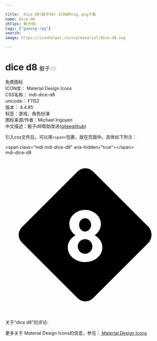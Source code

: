 ```yaml
---

title:  dice d8(骰子d8) ICON转svg、png下载
name: dice-d8
zhTips: 骰子d8
tags: ["gaming-rpg"]
search: 
image: https://iconhelper.cn/svg/material/dice-d8.svg

---
```


# dice d8  <small style="font-size: 60%;font-weight: 100">骰子d8</small>


<div class="detail-page">
<p>
<span><span class="badge-success badge">免费图标</span> </span>
<br/>
<span>
ICON库：
<span class="badge-secondary badge">Material Design Icons</span> 
</span>
<br/>
<span>
CSS名称：
<span class="badge-secondary badge">mdi-dice-d8</span> 
</span>
<br/>
<span>
unicode：
<span class="badge-secondary badge">F1152</span> 
<copy-btn content='F1152' btn-title=""></copy-btn>
<copy-btn :content='String.fromCodePoint(parseInt("F1152", 16))' btn-title="复制U"></copy-btn>
</span>
<br/>
<span>
版本：
<span class="badge-secondary badge">4.4.95</span> 
</span><br/><span>标签：<span class="badge-light badge"><router-link to="/tags/gaming-rpg.html">游戏、角色扮演</router-link></span></span>
<br/>
<span>图标来源/作者：<span class="badge-light badge">Michael Irigoyen</span></span> 
<br/>
<span class="zh-detail">中文描述：<span class="badge-primary badge">骰子d8</span><span class="help-link"><span>帮助改进</span>(<a href="https://gitee.com/liuwave/icon-helper/edit/master/json/material/dice-d8.json" target="_blank" rel="noopener noreferrer">gitee</a><a href="https://github.com/liuwave/icon-helper/edit/master/json/material/dice-d8.json" target="_blank" rel="noopener noreferrer">github</a></span>)</span><br/>
</p>
</div>
<div class="alert alert-dark">
  <i class="mdi mdi-dice-d8 mdi-48px"></i>
  <i class="mdi mdi-dice-d8 mdi-36px"></i>
  <i class="mdi mdi-dice-d8 mdi-24px"></i>
  <i class="mdi mdi-dice-d8 mdi-18px"></i>
</div>
<div>
  <p>引入css文件后，可以用<code>&lt;span&gt;</code>包裹，放在页面中。具体如下所示：    
  </p>
  <div class="alert alert-primary" style="font-size: 14px">
    &lt;span class="mdi mdi-dice-d8" aria-hidden="true"&gt;&lt;/span&gt;
    <copy-btn content='<span class="mdi mdi-dice-d8" aria-hidden="true"></span>'></copy-btn>
  </div>
  <div class="alert alert-secondary">
    <i class="mdi mdi-dice-d8"
    style="font-size: 24px"
    aria-hidden="true"></i> mdi-dice-d8
    <copy-btn content="mdi-dice-d8" btn-title="复制图标名称"></copy-btn>
  </div>
</div>
<div id="svg" class="svg-wrap">
<svg xmlns="http://www.w3.org/2000/svg" viewBox="0 0 24 24"><path d="M11.1 10.5C11.1 9.95 11.5 9.5 12 9.5S12.9 9.95 12.9 10.5 12.5 11.5 12 11.5 11.1 11.05 11.1 10.5M12 12.65C11.39 12.65 10.9 13.14 10.9 13.75C10.9 14.36 11.39 14.85 12 14.85S13.1 14.36 13.1 13.75 12.61 12.65 12 12.65M21.54 13.2L13.24 21.5C12.54 22.2 11.54 22.2 10.84 21.5L2.54 13.2C1.84 12.5 1.84 11.5 2.54 10.8L10.84 2.5C11.54 1.8 12.54 1.8 13.24 2.5L21.54 10.8C22.14 11.5 22.14 12.5 21.54 13.2M14.6 13.9C14.6 13.13 14.14 12.46 13.44 12.07C14 11.68 14.38 11.07 14.38 10.38C14.38 9.2 13.31 8.25 12 8.25S9.63 9.2 9.63 10.38C9.63 11.07 10 11.68 10.56 12.07C9.86 12.46 9.4 13.13 9.4 13.9C9.4 15.12 10.56 16.1 12 16.1S14.6 15.12 14.6 13.9Z" /></svg>
</div>
<detail full-name='mdi-dice-d8'></detail>
<div>
<p>关于“dice d8”的评论:</p>
</div>
<Vssue title="关于“dice d8”的评论" ></Vssue>    
<div><p>更多关于 Material Design Icons的信息，参见：<a target="_blank" href="https://iconhelper.cn/material.html"> Material Design Icons</a>
</p></div>
